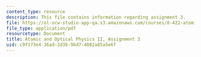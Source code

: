 ```yaml
---
content_type: resource
description: This file contains information regarding assignment 3.
file: https://ol-ocw-studio-app-qa.s3.amazonaws.com/courses/8-422-atomic-and-optical-physics-ii-spring-2013/c9f173e436ad2d3b9bd74082a85a5e6f_MIT8_422S13_hw3.pdf
file_type: application/pdf
resourcetype: Document
title: Atomic and Optical Physics II, Assignment 3
uid: c9f173e4-36ad-2d3b-9bd7-4082a85a5e6f
---
```

